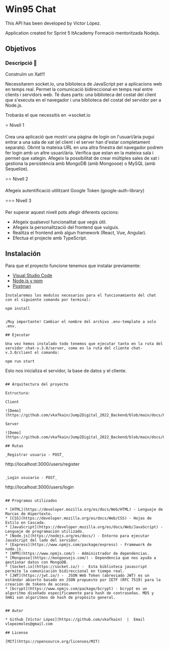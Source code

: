 # Win95 Chat

This API has been developed by Víctor López.

Application created for Sprint 5 ItAcademy Formació mentoritzada Nodejs.

## Objetivos

### Descripció 💬

Construïm un Xat!!!

Necessitarem socket.io, una biblioteca de JavaScript per a aplicacions web en temps real. Permet la comunicació bidireccional en temps real entre clients i servidors web. Té dues parts: una biblioteca del costat del client que s'executa en el navegador i una biblioteca del costat del servidor per a Node.js. 

Trobaràs el que necessitis en ->socket.io

⭐️ Nivell 1

Crea una aplicació que mostri una pàgina de login on l'usuari/ària pugui entrar a una sala de xat (el client i el server han d'estar completament separats). Obrint la mateixa URL en una altra finestra del navegador podrem fer login amb un altre usuari/ària. Verifica que estan en la mateixa sala i permet que xategin. Afegeix la possibilitat de crear múltiples sales de xat i gestiona la persistència amb MongoDB (amb Mongoose) o MySQL (amb Sequelize).

⭐️⭐️ Nivell 2 

Afegeix autentificació utilitzant Google Token (google-auth-library)

⭐️⭐️⭐️ Nivell 3

Per superar aquest nivell pots afegir diferents opcions:
   - Afegeix qualsevol funcionalitat que vegis útil.
   - Afegeix la personalització del frontend que vulguis.
   - Realitza el frontend amb algun framework (React, Vue, Angular).
   - Efectua el projecte amb TypeScript.

## Instalación

Para que el proyecto funcione tenemos que instalar previamente: 
- [Visual Studio Code](https://code.visualstudio.com/download)
- [Node.js y npm](https://nodejs.org/es/)
- [Postman](https://www.postman.com/)


```
Instalaremos los modulos necesarios para el funcionamiento del chat con el siguiente comando por terminal:
```
    npm install
```

¡Muy importante! Cambiar el nombre del archivo .env-template a solo .env.

## Ejecutar

Una vez hemos instalado todo tenemos que ejecutar tanto en la ruta del servidor chat-v.3.0/server, como en la ruta del cliente chat-v.3.0/client el comando: 
```
    npm run start
Esto nos inicializa el servidor, la base de datos y el cliente.
```

## Arquitectura del proyecto

Estructura:

Client

![Demo](https://github.com/vkafkain/Jump2Digital_2022_Backend/blob/main/docs/01.png)

Server

![Demo](https://github.com/vkafkain/Jump2Digital_2022_Backend/blob/main/docs/01.png)

## Rutas

_Registrar usuario - POST_
```
http://localhost:3000/users/register
```

_Login ususario - POST_
```
http://localhost:3000/users/login
```

## Programas utilizados

* [HTML](https://developer.mozilla.org/es/docs/Web/HTML) - Lenguaje de Marcas de Hipertexto.
* [CSS](https://developer.mozilla.org/es/docs/Web/CSS) - Hojas de Estilo en Cascada.
* [JavaScript](https://developer.mozilla.org/es/docs/Web/JavaScript) - Lenguaje de programación utilizado.
* [Node.js](https://nodejs.org/es/docs/) - Entorno para ejecutar JavaScript del lado del servidor.
* [Express](https://www.npmjs.com/package/express) - Framework de node.js.
* [NPM](https://www.npmjs.com/) - Administrador de dependencias.
* [Mongoose](https://mongoosejs.com/) - Dependencia que nos ayuda a gestionar datos con MongoDB.
* [Socket.io](https://socket.io/) -  Esta biblioteca javascript permite la comunicación bidireccional en tiempo real.
* [JWT](https://jwt.io/) -  JSON Web Token (abreviado JWT) es un estándar abierto basado en JSON propuesto por IETF (RFC 7519) para la creación de tokens de acceso.
* [bcrypt](https://www.npmjs.com/package/bcrypt) - bcrypt es un algoritmo diseñado específicamente para hash de contraseñas. MD5 y SHA1 son algoritmos de hash de propósito general.


## Autor

* Github [Víctor López](https://github.com/vkafkain)  |  Email vlopezmoles@gmail.com

## License

[MIT](https://opensource.org/licenses/MIT)